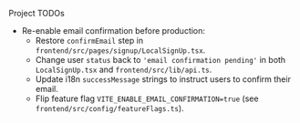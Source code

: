 Project TODOs

- Re-enable email confirmation before production:
  - Restore `confirmEmail` step in `frontend/src/pages/signup/LocalSignUp.tsx`.
  - Change user `status` back to `'email confirmation pending'` in both `LocalSignUp.tsx` and `frontend/src/lib/api.ts`.
  - Update i18n `successMessage` strings to instruct users to confirm their email.
  - Flip feature flag `VITE_ENABLE_EMAIL_CONFIRMATION=true` (see `frontend/src/config/featureFlags.ts`).
